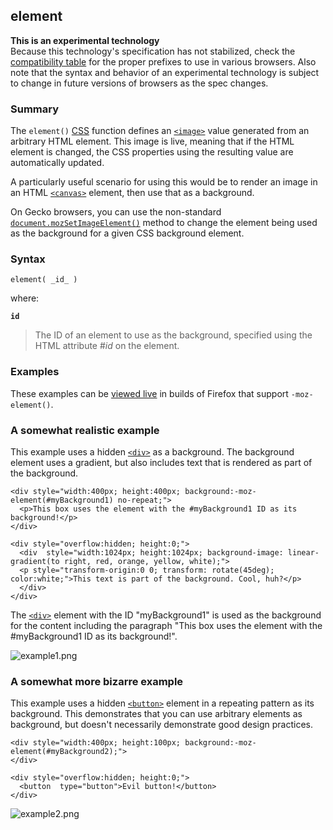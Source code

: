 ## element

**This is an experimental technology**  
Because this technology's specification has not stabilized, check the [compatibility table][0] for the proper prefixes to use in various browsers. Also note that the syntax and behavior of an experimental technology is subject to change in future versions of browsers as the spec changes.

### Summary

The `element()` [CSS][1] function defines an [`<image>`][2] value generated from an arbitrary HTML element. This image is live, meaning that if the HTML element is changed, the CSS properties using the resulting value are automatically updated.

A particularly useful scenario for using this would be to render an image in an HTML [`<canvas>`][3] element, then use that as a background.

On Gecko browsers, you can use the non-standard [`document.mozSetImageElement()`][4] method to change the element being used as the background for a given CSS background element.

### Syntax

    element( _id_ )

where:

****`id`****

> The ID of an element to use as the background, specified using the HTML attribute \#_id_ on the element.

### Examples

These examples can be [viewed live][5] in builds of Firefox that support `-moz-element()`.

### A somewhat realistic example

This example uses a hidden [`<div>`][6] as a background. The background element uses a gradient, but also includes text that is rendered as part of the background.

    <div style="width:400px; height:400px; background:-moz-element(#myBackground1) no-repeat;">
      <p>This box uses the element with the #myBackground1 ID as its background!</p>
    </div>
    
    <div style="overflow:hidden; height:0;">
      <div  style="width:1024px; height:1024px; background-image: linear-gradient(to right, red, orange, yellow, white);">
      <p style="transform-origin:0 0; transform: rotate(45deg); color:white;">This text is part of the background. Cool, huh?</p>
      </div>
    </div>

The [`<div>`][6] element with the ID "myBackground1" is used as the background for the content including the paragraph "This box uses the element with the \#myBackground1 ID as its background!".

![example1.png](/@api/deki/files/4624/=example1.png)

### A somewhat more bizarre example

This example uses a hidden [`<button>`][7] element in a repeating pattern as its background. This demonstrates that you can use arbitrary elements as background, but doesn't necessarily demonstrate good design practices.

    <div style="width:400px; height:100px; background:-moz-element(#myBackground2);">
    </div>
    
    <div style="overflow:hidden; height:0;">
      <button  type="button">Evil button!</button>
    </div>
    

![example2.png](/@api/deki/files/4625/=example2.png)


[0]: #Browser_compatibility
[1]: https://developer.mozilla.org/en/docs/CSS "CSS"
[2]: https://developer.mozilla.org/en/docs/Web/CSS/image "The documentation about this has not yet been written; please consider contributing!"
[3]: https://developer.mozilla.org/en/docs/Web/HTML/Element/canvas "The HTML <canvas> Element can be used to draw graphics via scripting (usually JavaScript). For example, it can be used to draw graphs, make photo compositions or even perform animations. You may (and should) provide alternate content inside the <canvas> block. That content will be rendered both on older browsers that don't support canvas and in browsers with JavaScript disabled."
[4]: https://developer.mozilla.org/en/docs/Web/API/Document/mozSetImageElement "Changes the element being used as the CSS background for a background with a given background element ID."
[5]: /samples/cssref/moz-element.html "https://developer.mozilla.org/samples/cssref/moz-element.html"
[6]: https://developer.mozilla.org/en/docs/Web/HTML/Element/div "The HTML <div> element (or HTML Document Division Element) is the generic container for flow content, which does not inherently represent anything. It can be used to group elements for styling purposes (using the class or id attributes), or because they share attribute values, such as lang. It should be used only when no other semantic element (such as <article> or <nav>) is appropriate."
[7]: https://developer.mozilla.org/en/docs/Web/HTML/Element/button "The HTML <button> Element represents a clickable button."
